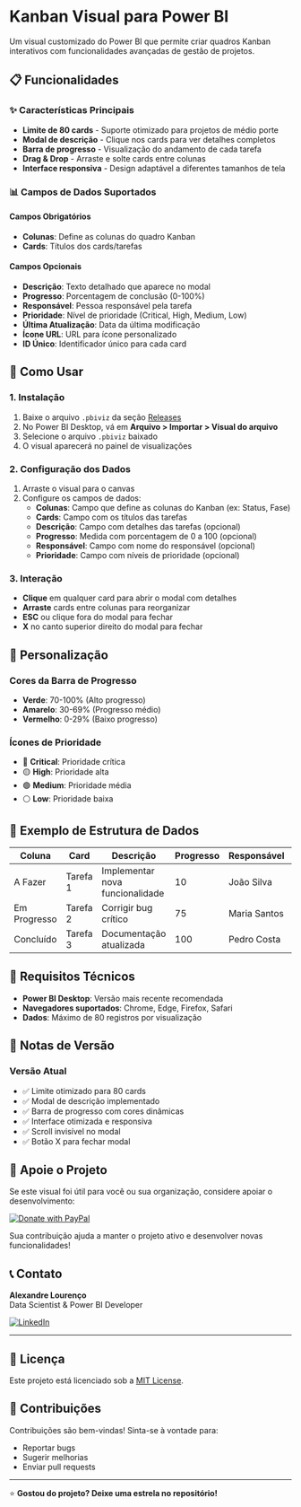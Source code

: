 # Kanban Visual para Power BI

Um visual customizado do Power BI que permite criar quadros Kanban interativos com funcionalidades avançadas de gestão de projetos.

## 📋 Funcionalidades

### ✨ Características Principais
- **Limite de 80 cards** - Suporte otimizado para projetos de médio porte
- **Modal de descrição** - Clique nos cards para ver detalhes completos
- **Barra de progresso** - Visualização do andamento de cada tarefa
- **Drag & Drop** - Arraste e solte cards entre colunas
- **Interface responsiva** - Design adaptável a diferentes tamanhos de tela

### 📊 Campos de Dados Suportados

#### Campos Obrigatórios
- **Colunas**: Define as colunas do quadro Kanban
- **Cards**: Títulos dos cards/tarefas

#### Campos Opcionais
- **Descrição**: Texto detalhado que aparece no modal
- **Progresso**: Porcentagem de conclusão (0-100%)
- **Responsável**: Pessoa responsável pela tarefa
- **Prioridade**: Nível de prioridade (Critical, High, Medium, Low)
- **Última Atualização**: Data da última modificação
- **Ícone URL**: URL para ícone personalizado
- **ID Único**: Identificador único para cada card

## 🚀 Como Usar

### 1. Instalação
1. Baixe o arquivo `.pbiviz` da seção [Releases](../../releases)
2. No Power BI Desktop, vá em **Arquivo > Importar > Visual do arquivo**
3. Selecione o arquivo `.pbiviz` baixado
4. O visual aparecerá no painel de visualizações

### 2. Configuração dos Dados
1. Arraste o visual para o canvas
2. Configure os campos de dados:
   - **Colunas**: Campo que define as colunas do Kanban (ex: Status, Fase)
   - **Cards**: Campo com os títulos das tarefas
   - **Descrição**: Campo com detalhes das tarefas (opcional)
   - **Progresso**: Medida com porcentagem de 0 a 100 (opcional)
   - **Responsável**: Campo com nome do responsável (opcional)
   - **Prioridade**: Campo com níveis de prioridade (opcional)

### 3. Interação
- **Clique** em qualquer card para abrir o modal com detalhes
- **Arraste** cards entre colunas para reorganizar
- **ESC** ou clique fora do modal para fechar
- **X** no canto superior direito do modal para fechar

## 🎨 Personalização

### Cores da Barra de Progresso
- **Verde**: 70-100% (Alto progresso)
- **Amarelo**: 30-69% (Progresso médio)
- **Vermelho**: 0-29% (Baixo progresso)

### Ícones de Prioridade
- 🔴 **Critical**: Prioridade crítica
- 🟡 **High**: Prioridade alta
- 🟢 **Medium**: Prioridade média
- ⚪ **Low**: Prioridade baixa

## 📖 Exemplo de Estrutura de Dados

| Coluna | Card | Descrição | Progresso | Responsável | Prioridade |
|--------|------|-----------|-----------|-------------|------------|
| A Fazer | Tarefa 1 | Implementar nova funcionalidade | 10 | João Silva | High |
| Em Progresso | Tarefa 2 | Corrigir bug crítico | 75 | Maria Santos | Critical |
| Concluído | Tarefa 3 | Documentação atualizada | 100 | Pedro Costa | Medium |

## 🔧 Requisitos Técnicos

- **Power BI Desktop**: Versão mais recente recomendada
- **Navegadores suportados**: Chrome, Edge, Firefox, Safari
- **Dados**: Máximo de 80 registros por visualização

## 📝 Notas de Versão

### Versão Atual
- ✅ Limite otimizado para 80 cards
- ✅ Modal de descrição implementado
- ✅ Barra de progresso com cores dinâmicas
- ✅ Interface otimizada e responsiva
- ✅ Scroll invisível no modal
- ✅ Botão X para fechar modal

## 💝 Apoie o Projeto

Se este visual foi útil para você ou sua organização, considere apoiar o desenvolvimento:

[![Donate with PayPal](https://www.paypalobjects.com/en_US/i/btn/btn_donate_LG.gif)](https://www.paypal.com/donate/?hosted_button_id=YMQHLPFTXTA3U)

Sua contribuição ajuda a manter o projeto ativo e desenvolver novas funcionalidades!

## 📞 Contato

**Alexandre Lourenço**  
Data Scientist & Power BI Developer

[![LinkedIn](https://img.shields.io/badge/LinkedIn-0077B5?style=for-the-badge&logo=linkedin&logoColor=white)](https://www.linkedin.com/in/alexandre-lourencodatasciencie/)

---

## 📄 Licença

Este projeto está licenciado sob a [MIT License](LICENSE).

## 🤝 Contribuições

Contribuições são bem-vindas! Sinta-se à vontade para:
- Reportar bugs
- Sugerir melhorias
- Enviar pull requests

---

⭐ **Gostou do projeto? Deixe uma estrela no repositório!**
